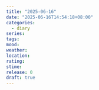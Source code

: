 ```yaml
---
title: "2025-06-16"
date: "2025-06-16T14:54:18+08:00"
categories:
  - diary
series: 
tags: 
mood: 
weather: 
location: 
rating: 
stime: 
release: 0
draft: true
---
```

